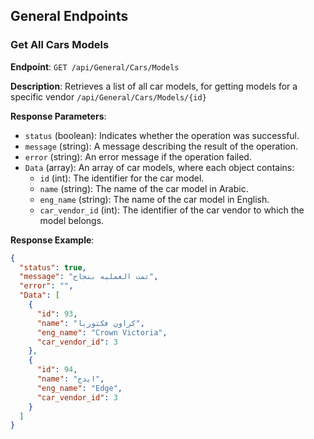 ## General Endpoints

### Get All Cars Models

**Endpoint**: `GET /api/General/Cars/Models`

**Description**: Retrieves a list of all car models, for getting models for a specific vendor `/api/General/Cars/Models/{id}`

**Response Parameters**:
- `status` (boolean): Indicates whether the operation was successful.
- `message` (string): A message describing the result of the operation.
- `error` (string): An error message if the operation failed.
- `Data` (array): An array of car models, where each object contains:
  - `id` (int): The identifier for the car model.
  - `name` (string): The name of the car model in Arabic.
  - `eng_name` (string): The name of the car model in English.
  - `car_vendor_id` (int): The identifier of the car vendor to which the model belongs.

**Response Example**:
```json
{
  "status": true,
  "message": "تمت العمليه بنجاح",
  "error": "",
  "Data": [
    {
      "id": 93,
      "name": "كراون فكتوريا",
      "eng_name": "Crown Victoria",
      "car_vendor_id": 3
    },
    {
      "id": 94,
      "name": "ايدج",
      "eng_name": "Edge",
      "car_vendor_id": 3
    }
  ]
}
```